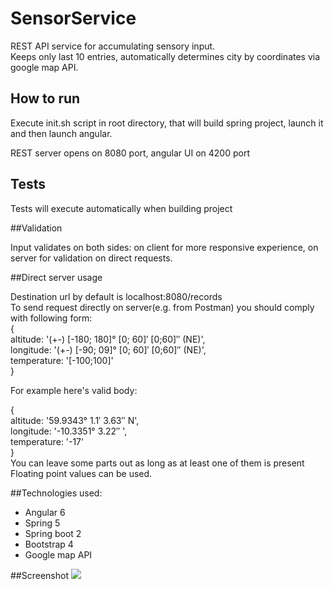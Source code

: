 # SensorService

REST API service for accumulating sensory input.  
Keeps only last 10 entries, automatically determines city by coordinates via google map API.  

## How to run

Execute init.sh script in root directory, that will build spring project, launch it and then launch angular.

REST server opens on 8080 port, angular UI on 4200 port

## Tests

Tests will execute automatically when building project


##Validation

Input validates on both sides: on client for more responsive experience, on server for validation on direct requests.

##Direct server usage

Destination url by default is localhost:8080/records  
To send request directly on server(e.g. from Postman) you should comply with following form:  
{  
  altitude: '(+-) [-180; 180]° [0; 60]′ [0;60]″ (NE)',  
  longitude: '(+-) [-90; 09]° [0; 60]′ [0;60]″ (NE)',  
  temperature: '[-100;100]'  
}  

For example here's valid body:  

{  
  altitude: '59.9343° 1.1′ 3.63″ N',  
  longitude: '-10.3351° 3.22″ ',  
  temperature: '-17'  
}  
You can leave some parts out as long as at least one of them is present  
Floating point values can be used.

##Technologies used:
* Angular 6
* Spring 5
* Spring boot 2
* Bootstrap 4
* Google map API

##Screenshot
![](/Users/vladlenkaraush/prog/sensorService/img/screen.jpg)
